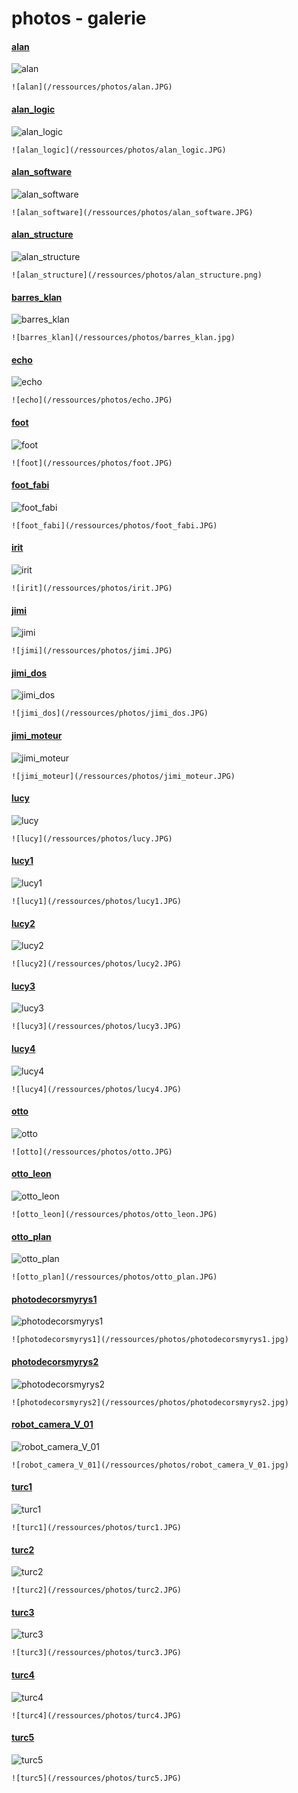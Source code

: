 
# photos - galerie
#### [alan](/ressources/photos/alan.JPG)

![alan](/ressources/photos/alan.JPG)

```
![alan](/ressources/photos/alan.JPG)
```

#### [alan_logic](/ressources/photos/alan_logic.JPG)

![alan_logic](/ressources/photos/alan_logic.JPG)

```
![alan_logic](/ressources/photos/alan_logic.JPG)
```

#### [alan_software](/ressources/photos/alan_software.JPG)

![alan_software](/ressources/photos/alan_software.JPG)

```
![alan_software](/ressources/photos/alan_software.JPG)
```

#### [alan_structure](/ressources/photos/alan_structure.png)

![alan_structure](/ressources/photos/alan_structure.png)

```
![alan_structure](/ressources/photos/alan_structure.png)
```

#### [barres_klan](/ressources/photos/barres_klan.jpg)

![barres_klan](/ressources/photos/barres_klan.jpg)

```
![barres_klan](/ressources/photos/barres_klan.jpg)
```

#### [echo](/ressources/photos/echo.JPG)

![echo](/ressources/photos/echo.JPG)

```
![echo](/ressources/photos/echo.JPG)
```

#### [foot](/ressources/photos/foot.JPG)

![foot](/ressources/photos/foot.JPG)

```
![foot](/ressources/photos/foot.JPG)
```

#### [foot_fabi](/ressources/photos/foot_fabi.JPG)

![foot_fabi](/ressources/photos/foot_fabi.JPG)

```
![foot_fabi](/ressources/photos/foot_fabi.JPG)
```

#### [irit](/ressources/photos/irit.JPG)

![irit](/ressources/photos/irit.JPG)

```
![irit](/ressources/photos/irit.JPG)
```

#### [jimi](/ressources/photos/jimi.JPG)

![jimi](/ressources/photos/jimi.JPG)

```
![jimi](/ressources/photos/jimi.JPG)
```

#### [jimi_dos](/ressources/photos/jimi_dos.JPG)

![jimi_dos](/ressources/photos/jimi_dos.JPG)

```
![jimi_dos](/ressources/photos/jimi_dos.JPG)
```

#### [jimi_moteur](/ressources/photos/jimi_moteur.JPG)

![jimi_moteur](/ressources/photos/jimi_moteur.JPG)

```
![jimi_moteur](/ressources/photos/jimi_moteur.JPG)
```

#### [lucy](/ressources/photos/lucy.JPG)

![lucy](/ressources/photos/lucy.JPG)

```
![lucy](/ressources/photos/lucy.JPG)
```

#### [lucy1](/ressources/photos/lucy1.JPG)

![lucy1](/ressources/photos/lucy1.JPG)

```
![lucy1](/ressources/photos/lucy1.JPG)
```

#### [lucy2](/ressources/photos/lucy2.JPG)

![lucy2](/ressources/photos/lucy2.JPG)

```
![lucy2](/ressources/photos/lucy2.JPG)
```

#### [lucy3](/ressources/photos/lucy3.JPG)

![lucy3](/ressources/photos/lucy3.JPG)

```
![lucy3](/ressources/photos/lucy3.JPG)
```

#### [lucy4](/ressources/photos/lucy4.JPG)

![lucy4](/ressources/photos/lucy4.JPG)

```
![lucy4](/ressources/photos/lucy4.JPG)
```

#### [otto](/ressources/photos/otto.JPG)

![otto](/ressources/photos/otto.JPG)

```
![otto](/ressources/photos/otto.JPG)
```

#### [otto_leon](/ressources/photos/otto_leon.JPG)

![otto_leon](/ressources/photos/otto_leon.JPG)

```
![otto_leon](/ressources/photos/otto_leon.JPG)
```

#### [otto_plan](/ressources/photos/otto_plan.JPG)

![otto_plan](/ressources/photos/otto_plan.JPG)

```
![otto_plan](/ressources/photos/otto_plan.JPG)
```

#### [photodecorsmyrys1](/ressources/photos/photodecorsmyrys1.jpg)

![photodecorsmyrys1](/ressources/photos/photodecorsmyrys1.jpg)

```
![photodecorsmyrys1](/ressources/photos/photodecorsmyrys1.jpg)
```

#### [photodecorsmyrys2](/ressources/photos/photodecorsmyrys2.jpg)

![photodecorsmyrys2](/ressources/photos/photodecorsmyrys2.jpg)

```
![photodecorsmyrys2](/ressources/photos/photodecorsmyrys2.jpg)
```

#### [robot_camera_V_01](/ressources/photos/robot_camera_V_01.jpg)

![robot_camera_V_01](/ressources/photos/robot_camera_V_01.jpg)

```
![robot_camera_V_01](/ressources/photos/robot_camera_V_01.jpg)
```

#### [turc1](/ressources/photos/turc1.JPG)

![turc1](/ressources/photos/turc1.JPG)

```
![turc1](/ressources/photos/turc1.JPG)
```

#### [turc2](/ressources/photos/turc2.JPG)

![turc2](/ressources/photos/turc2.JPG)

```
![turc2](/ressources/photos/turc2.JPG)
```

#### [turc3](/ressources/photos/turc3.JPG)

![turc3](/ressources/photos/turc3.JPG)

```
![turc3](/ressources/photos/turc3.JPG)
```

#### [turc4](/ressources/photos/turc4.JPG)

![turc4](/ressources/photos/turc4.JPG)

```
![turc4](/ressources/photos/turc4.JPG)
```

#### [turc5](/ressources/photos/turc5.JPG)

![turc5](/ressources/photos/turc5.JPG)

```
![turc5](/ressources/photos/turc5.JPG)
```
